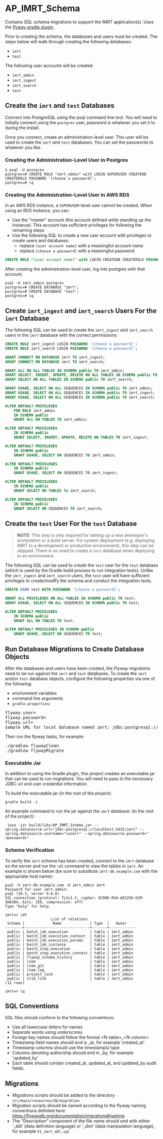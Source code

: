 # AP_IMRT_Schema
Contains SQL schema migrations to support the IMRT application(s). Uses the [flyway gradle plugin](https://flywaydb.org/documentation/gradle/).

Prior to creating the schema, the databases and users must be created.  The steps below will walk through creating the following databases:

* `imrt`
* `test`

The following user accounts will be created:

* `imrt_admin`
* `imrt_ingest`
* `imrt_search`
* `test`

## Create the `imrt` and `test` Databases
Connect into PostgreSQL using the psql command line tool. You will need to initially connect using the `postgres` user, password is whatever you set it to during the install.

Once you connect, create an administration-level user.  This user will be used to create the `imrt` and `test` databases.  You can set the passwords to whatever you like.

### Creating the Administration-Level User in Postgres

```
$ psql -U postgres
postgres=# CREATE ROLE "imrt_admin" with LOGIN SUPERUSER CREATEDB CREATEROLE PASSWORD '[choose a password]';
postgres=# \q
```

### Creating the Administration-Level User in AWS RDS
In an AWS RDS instance, a `SUPERUSER`-level user cannot be created.  When using an RDS instance, you can:

* Use the "master" account (the account defined while standing up the instance).  This account has sufficient privileges for following the remaining steps
* Use the following SQL to create a new user account with privileges to create users and databases:
  * replace `[user account name]` with a meaningful account name
  * replace `[choose a password]` with a meaningful password

```sql
CREATE ROLE "[user account name]" with LOGIN CREATEDB CREATEROLE PASSWORD '[choose a password]'
```

After creating the administration-level user, log into postgres with that account:

```
psql -U imrt_admin postgres
postgres=# CREATE DATABASE "imrt";
postgres=# CREATE DATABASE "test";
postgres=# \q
```

## Create `imrt_ingest` and `imrt_search` Users For the `imrt` Database
The following SQL can be used to create the `imrt_ingest` and `imrt_search` users in the `imrt` database with the correct permissions:

```sql
CREATE ROLE imrt_ingest LOGIN PASSWORD '[choose a password]';
CREATE ROLE imrt_search LOGIN PASSWORD '[choose a password]';

GRANT CONNECT ON DATABASE imrt TO imrt_ingest;
GRANT CONNECT ON DATABASE imrt TO imrt_search;

GRANT ALL ON ALL TABLES IN SCHEMA public TO imrt_admin;
GRANT SELECT, INSERT, UPDATE, DELETE ON ALL TABLES IN SCHEMA public TO imrt_ingest;
GRANT SELECT ON ALL TABLES IN SCHEMA public TO imrt_search;

GRANT USAGE, SELECT ON ALL SEQUENCES IN SCHEMA public TO imrt_admin;
GRANT USAGE, SELECT ON ALL SEQUENCES IN SCHEMA public TO imrt_ingest;
GRANT USAGE, SELECT ON ALL SEQUENCES IN SCHEMA public TO imrt_search;

ALTER DEFAULT PRIVILEGES
    FOR ROLE imrt_admin
    IN SCHEMA public
    GRANT ALL ON TABLES TO imrt_admin;

ALTER DEFAULT PRIVILEGES
    IN SCHEMA public
    GRANT SELECT, INSERT, UPDATE, DELETE ON TABLES TO imrt_ingest;

ALTER DEFAULT PRIVILEGES
    IN SCHEMA public
    GRANT USAGE, SELECT ON SEQUENCES TO imrt_admin;

ALTER DEFAULT PRIVILEGES
    IN SCHEMA public
    GRANT USAGE, SELECT ON SEQUENCES TO imrt_ingest;

ALTER DEFAULT PRIVILEGES
    IN SCHEMA public
    GRANT SELECT ON TABLES To imrt_search;

ALTER DEFAULT PRIVILEGES
    IN SCHEMA public
    GRANT SELECT ON SEQUENCES TO imrt_search;
```

## Create the `test` User For the `test` Database
> **NOTE:** This step is only required for setting up a new developer's workstation or a build server.  For system deployment (e.g. deploying IMRT to a development or production environment), this step can be skipped.  There is no need to create a `test` database when deploying to an environment.

The following SQL can be used to create the `test` user for the `test` database (which is used by the Gradle build process
to run integration tests).  Unlike the `imrt_ingest` and `imrt_search` users, the `test` user will have sufficient privileges
to create/modify the schema and conduct the integration tests.

```sql
CREATE USER test WITH PASSWORD '[choose a password]';

GRANT ALL PRIVILEGES ON ALL TABLES IN SCHEMA public TO test;
GRANT USAGE, SELECT ON ALL SEQUENCES IN SCHEMA public TO test;

ALTER DEFAULT PRIVILEGES
    IN SCHEMA public
    GRANT ALL ON TABLES TO test;

ALTER DEFAULT PRIVILEGES IN SCHEMA public
    GRANT USAGE, SELECT ON SEQUENCES TO test;
```

## Run Database Migrations to Create Database Objects
After the databases and users have been created, the Flyway migrations need to be run against the `imrt` and `test` databases.  To create the `imrt` and/or `test` database objects, configure the following properties via one of the following:

* environment variables
* command line arguments
* `gradle.properties`:

<pre>
flyway.user=<user>
flyway.password=<password>
flyway.url=<url>
Sample URL for local database named imrt: jdbc:postgresql://localhost:5432/imrt
</pre>

Then run the flyway tasks, for example:
<pre>
./gradlew flywayClean
./gradlew flywayMigrate
</pre>

### Executable Jar
In addition to using the Gradle plugin, this project creates an executable jar that can be used to run migrations.  You will need to pass in the necessary JDBC url and user credential information.

To build the executable jar (in the root of the project):

```
gradle build -i
```

An example command to run the jar against the `imrt` database: (in the root of the project):

```
 java -jar build/libs/AP_IMRT_Schema.jar --spring.datasource.url="jdbc:postgresql://localhost:5432/imrt" --spring.datasource.username="<user>" --spring.datasource.password="<password>"
```

### Schema Verification
To verify the `imrt` schema has been created, connect to the `imrt` database on the server and run the `\dt` command to view the tables in `imrt`.  An example is shown below (be sure to substitute `imrt-db.example.com` with the appropriate host name):

```
psql -h imrt-db.example.com -U imrt_admin imrt
Password for user imrt_admin:
psql (10.3, server 9.6.6)
SSL connection (protocol: TLSv1.2, cipher: ECDHE-RSA-AES256-GCM-SHA384, bits: 256, compression: off)
Type "help" for help.

imrt=> \dt
                     List of relations
 Schema |             Name             | Type  |   Owner
--------+------------------------------+-------+------------
 public | batch_job_execution          | table | imrt_admin
 public | batch_job_execution_context  | table | imrt_admin
 public | batch_job_execution_params   | table | imrt_admin
 public | batch_job_instance           | table | imrt_admin
 public | batch_step_execution         | table | imrt_admin
 public | batch_step_execution_context | table | imrt_admin
 public | flyway_schema_history        | table | imrt_admin
 public | item                         | table | imrt_admin
 public | item_git                     | table | imrt_admin
 public | item_log                     | table | imrt_admin
 public | project_lock                 | table | imrt_admin
 public | stim_link                    | table | imrt_admin
(12 rows)

imrt=> \q
```

## SQL Conventions

SQL files should conform to the following conventions:
* Use all lowercase letters for names
* Separate words using underscores
* Foreign key names should follow the format \<fk table>_\<fk column>
* Timestamp field names should end is _at, for example 'created_at'
* Timestamp columns should use the timestamptz type
* Columns denoting authorship should end in _by, for example 'updated_by'
* Each table should contain created_at, updated_at, and updated_by audit fields.

## Migrations

* Migrations scripts should be added to the directory `src/main/resources/db/migration`
* Migration scripts should be named according to the flyway naming conventions definted here:
https://flywaydb.org/documentation/migrations#naming
* The "Description" component of the file name should end with either '_ddl' (data definition language)
 or '_dml' (data manipulation language), for example `V1_imrt_ddl.sql`



